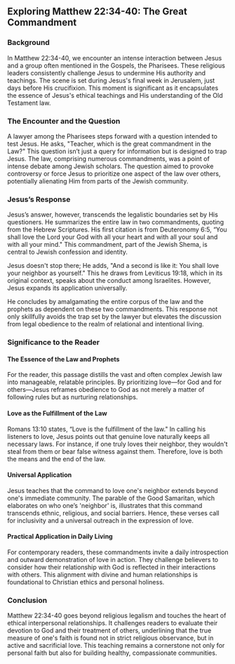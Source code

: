 ## Exploring Matthew 22:34-40: The Great Commandment

### Background

In Matthew 22:34-40, we encounter an intense interaction between Jesus and a group often mentioned in the Gospels, the Pharisees. These religious leaders consistently challenge Jesus to undermine His authority and teachings. The scene is set during Jesus's final week in Jerusalem, just days before His crucifixion. This moment is significant as it encapsulates the essence of Jesus's ethical teachings and His understanding of the Old Testament law.

### The Encounter and the Question

A lawyer among the Pharisees steps forward with a question intended to test Jesus. He asks, "Teacher, which is the great commandment in the Law?" This question isn’t just a query for information but is designed to trap Jesus. The law, comprising numerous commandments, was a point of intense debate among Jewish scholars. The question aimed to provoke controversy or force Jesus to prioritize one aspect of the law over others, potentially alienating Him from parts of the Jewish community.

### Jesus’s Response

Jesus’s answer, however, transcends the legalistic boundaries set by His questioners. He summarizes the entire law in two commandments, quoting from the Hebrew Scriptures. His first citation is from Deuteronomy 6:5, “You shall love the Lord your God with all your heart and with all your soul and with all your mind." This commandment, part of the Jewish Shema, is central to Jewish confession and identity.

Jesus doesn't stop there; He adds, "And a second is like it: You shall love your neighbor as yourself." This he draws from Leviticus 19:18, which in its original context, speaks about the conduct among Israelites. However, Jesus expands its application universally.

He concludes by amalgamating the entire corpus of the law and the prophets as dependent on these two commandments. This response not only skillfully avoids the trap set by the lawyer but elevates the discussion from legal obedience to the realm of relational and intentional living.

### Significance to the Reader

#### **The Essence of the Law and Prophets**

For the reader, this passage distills the vast and often complex Jewish law into manageable, relatable principles. By prioritizing love—for God and for others—Jesus reframes obedience to God as not merely a matter of following rules but as nurturing relationships.

#### **Love as the Fulfillment of the Law**

Romans 13:10 states, “Love is the fulfillment of the law." In calling his listeners to love, Jesus points out that genuine love naturally keeps all necessary laws. For instance, if one truly loves their neighbor, they wouldn't steal from them or bear false witness against them. Therefore, love is both the means and the end of the law.

#### **Universal Application**

Jesus teaches that the command to love one's neighbor extends beyond one's immediate community. The parable of the Good Samaritan, which elaborates on who one’s 'neighbor' is, illustrates that this command transcends ethnic, religious, and social barriers. Hence, these verses call for inclusivity and a universal outreach in the expression of love.

#### **Practical Application in Daily Living**

For contemporary readers, these commandments invite a daily introspection and outward demonstration of love in action. They challenge believers to consider how their relationship with God is reflected in their interactions with others. This alignment with divine and human relationships is foundational to Christian ethics and personal holiness.

### Conclusion

Matthew 22:34-40 goes beyond religious legalism and touches the heart of ethical interpersonal relationships. It challenges readers to evaluate their devotion to God and their treatment of others, underlining that the true measure of one's faith is found not in strict religious observance, but in active and sacrificial love. This teaching remains a cornerstone not only for personal faith but also for building healthy, compassionate communities.
